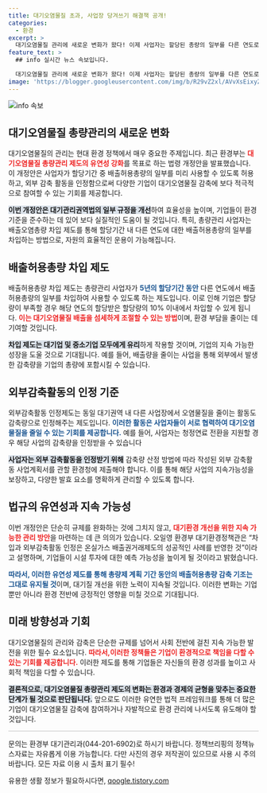 ```yaml
---
title: 대기오염물질 초과, 사업장 당겨쓰기 해결책 공개!
categories:
  - 환경
excerpt: >
  대기오염물질 관리에 새로운 변화가 왔다! 이제 사업자는 할당된 총량의 일부를 다른 연도로 차입할 수 있고, 외부 감축활동도 인정받는다. 대기환경 개선을 위한 혁신적인 조치가 17일부터 시행된다. 이 기회를 놓치지 마세요!
feature_text: >
  ## info 실시간 뉴스 속보입니다.

  대기오염물질 관리에 새로운 변화가 왔다! 이제 사업자는 할당된 총량의 일부를 다른 연도로 차입할 수 있고, 외부 감축활동도 인정받는다. 대기환경 개선을 위한 혁신적인 조치가 17일부터 시행된다. 이 기회를 놓치지 마세요!
image: 'https://blogger.googleusercontent.com/img/b/R29vZ2xl/AVvXsEixyZcFfHzMRdzZMjFBmAUKJYCLCGyLL1o632UiGVXcaFdKo_bkvkuCioo0uUKlGfBVcT3P84aROyZIXSBEx3Aw5nCQ3pTgDom1WDC4m8eifvWiAmWEEVb4x6G_l8C0QH225ldMjyaFvpxGEBGNO37VmDTDMHGhJPq73UglMfDca1-0aw/s1600/blogspot.png'
---
```


<p><img src="https://blogger.googleusercontent.com/img/b/R29vZ2xl/AVvXsEixyZcFfHzMRdzZMjFBmAUKJYCLCGyLL1o632UiGVXcaFdKo_bkvkuCioo0uUKlGfBVcT3P84aROyZIXSBEx3Aw5nCQ3pTgDom1WDC4m8eifvWiAmWEEVb4x6G_l8C0QH225ldMjyaFvpxGEBGNO37VmDTDMHGhJPq73UglMfDca1-0aw/s1600/blogspot.png" alt="info 속보" /></p>

<h2 data-ke-size="size26">대기오염물질 총량관리의 새로운 변화</h2>

<p data-ke-size="size16">대기오염물질의 관리는 현대 환경 정책에서 매우 중요한 주제입니다. 최근 환경부는 <b><span style="color: #ee2323;">대기오염물질 총량관리 제도의 유연성 강화</span></b>를 목표로 하는 법령 개정안을 발표했습니다. 이 개정안은 사업자가 할당기간 중 배출허용총량의 일부를 미리 사용할 수 있도록 허용하고, 외부 감축 활동을 인정함으로써 다양한 기업이 대기오염물질 감축에 보다 적극적으로 참여할 수 있는 기회를 제공합니다.</p>

<p data-ke-size="size16"><b><span style="background-color: #21538527;">이번 개정안은 대기관리권역법의 일부 규정을 개선</span></b>하여 효율성을 높이며, 기업들이 환경 기준을 준수하는 데 있어 보다 실질적인 도움이 될 것입니다. 특히, 총량관리 사업자는 배출오염총량 차입 제도를 통해 할당기간 내 다른 연도에 대한 배출허용총량의 일부를 차입하는 방법으로, 자원의 효율적인 운용이 가능해집니다.</p>

<h2 data-ke-size="size26">배출허용총량 차입 제도</h2>

<p data-ke-size="size16">배출허용총량 차입 제도는 총량관리 사업자가 <b><span style="color: #1a5490;">5년의 할당기간 동안</span></b> 다른 연도에서 배출허용총량의 일부를 차입하여 사용할 수 있도록 하는 제도입니다. 이로 인해 기업은 할당량이 부족할 경우 해당 연도의 할당받은 할당량의 10% 이내에서 차입할 수 있게 됩니다. <b><span style="color: #ee2323;">이는 대기오염물질 배출을 섬세하게 조절할 수 있는 방법</span></b>이며, 환경 부담을 줄이는 데 기여할 것입니다.</p>

<p data-ke-size="size16"><b><span style="background-color: #21538527;">차입 제도는 대기업 및 중소기업 모두에게 유리</span></b>하게 작용할 것이며, 기업의 지속 가능한 성장을 도울 것으로 기대됩니다. 예를 들어, 배출량을 줄이는 사업을 통해 외부에서 발생한 감축량을 기업의 총량에 포함시킬 수 있습니다.</p>

<h2 data-ke-size="size26">외부감축활동의 인정 기준</h2>

<p data-ke-size="size16">외부감축활동 인정제도는 동일 대기권역 내 다른 사업장에서 오염물질을 줄이는 활동도 감축량으로 인정해주는 제도입니다. <b><span style="color: #1a5490;">이러한 활동은 사업자들이 서로 협력하여 대기오염물질을 줄일 수 있는 기회를 제공합니다.</span></b> 예를 들어, 사업자는 청정연료 전환을 지원할 경우 해당 사업의 감축량을 인정받을 수 있습니다</p>

<p data-ke-size="size16"><b><span style="background-color: #21538527;">사업자는 외부 감축활동을 인정받기 위해</span></b> 감축량 산정 방법에 따라 작성된 외부 감축활동 사업계획서를 관할 환경청에 제출해야 합니다. 이를 통해 해당 사업의 지속가능성을 보장하고, 다양한 발효 요소를 명확하게 관리할 수 있도록 합니다.</p>

<h2 data-ke-size="size26">법규의 유연성과 지속 가능성</h2>

<p data-ke-size="size16">이번 개정안은 단순히 규제를 완화하는 것에 그치지 않고, <b><span style="color: #ee2323;">대기환경 개선을 위한 지속 가능한 관리 방안</span></b>을 마련하는 데 큰 의의가 있습니다. 오일영 환경부 대기환경정책관은 “차입과 외부감축활동 인정은 온실가스 배출권거래제도의 성공적인 사례를 반영한 것”이라고 설명하며, 기업들이 시설 투자에 대한 예측 가능성을 높이게 될 것이라고 밝혔습니다.</p>

<p data-ke-size="size16"><b><span style="color: #1a5490;">따라서, 이러한 유연성 제도를 통해 총량제 계획 기간 동안의 배출허용총량 감축 기조는 그대로 유지될 것</span></b>이며, 대기질 개선을 위한 노력이 지속될 것입니다. 이러한 변화는 기업뿐만 아니라 환경 전반에 긍정적인 영향을 미칠 것으로 기대됩니다.</p>

<h2 data-ke-size="size26">미래 방향성과 기회</h2>

<p data-ke-size="size16">대기오염물질의 관리와 감축은 단순한 규제를 넘어서 사회 전반에 걸친 지속 가능한 발전을 위한 필수 요소입니다. <b><span style="color: #ee2323;">따라서,이러한 정책들은 기업이 환경적으로 책임을 다할 수 있는 기회를 제공합니다.</span></b> 이러한 제도를 통해 기업들은 자신들의 환경 성과를 높이고 사회적 책임을 다할 수 있습니다.</p>

<p data-ke-size="size16"><b><span style="background-color: #21538527;">결론적으로, 대기오염물질 총량관리 제도의 변화는 환경과 경제의 균형을 맞추는 중요한 단계가 될 것으로 판단됩니다.</span></b> 앞으로도 이러한 유연한 법적 프레임워크를 통해 더 많은 기업이 대기오염물질 감축에 참여하거나 자발적으로 환경 관리에 나서도록 유도해야 할 것입니다.</p>

<hr style="height: 2px; border: none; background-color: #ddd;"/>

<p data-ke-size="size16">문의는 환경부 대기관리과(044-201-6902)로 하시기 바랍니다. 정책브리핑의 정책뉴스자료는 자유롭게 이용 가능합니다. 다만 사진의 경우 저작권이 있으므로 사용 시 주의 바랍니다. 모든 자료 이용 시 출처 표기 필수!</p>
유용한 생활 정보가 필요하시다면, <a href="https://qoogle.tistory.com" rel="dofollow">qoogle.tistory.com</a>


